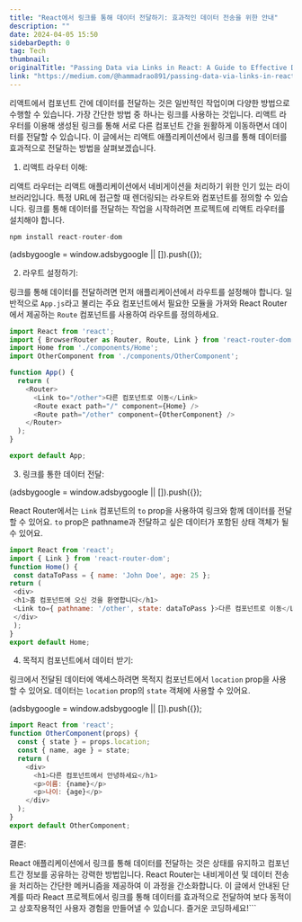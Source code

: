 ```yaml
---
title: "React에서 링크를 통해 데이터 전달하기: 효과적인 데이터 전송을 위한 안내"
description: ""
date: 2024-04-05 15:50
sidebarDepth: 0
tag: Tech
thumbnail: 
originalTitle: "Passing Data via Links in React: A Guide to Effective Data Transfer"
link: "https://medium.com/@hammadrao891/passing-data-via-links-in-react-a-guide-to-effective-data-transfer-1e0b030e2a12"
---
```



리액트에서 컴포넌트 간에 데이터를 전달하는 것은 일반적인 작업이며 다양한 방법으로 수행할 수 있습니다. 가장 간단한 방법 중 하나는 링크를 사용하는 것입니다. 리액트 라우터를 이용해 생성된 링크를 통해 서로 다른 컴포넌트 간을 원활하게 이동하면서 데이터를 전달할 수 있습니다. 이 글에서는 리액트 애플리케이션에서 링크를 통해 데이터를 효과적으로 전달하는 방법을 살펴보겠습니다.

1. 리액트 라우터 이해:

리액트 라우터는 리액트 애플리케이션에서 네비게이션을 처리하기 위한 인기 있는 라이브러리입니다. 특정 URL에 접근할 때 렌더링되는 라우트와 컴포넌트를 정의할 수 있습니다. 링크를 통해 데이터를 전달하는 작업을 시작하려면 프로젝트에 리액트 라우터를 설치해야 합니다.

```js
npm install react-router-dom
```

<!-- ui-log 수평형 -->
<ins class="adsbygoogle"
  style="display:block"
  data-ad-client="ca-pub-4877378276818686"
  data-ad-slot="9743150776"
  data-ad-format="auto"
  data-full-width-responsive="true"></ins>
<component is="script">
(adsbygoogle = window.adsbygoogle || []).push({});
</component>

2. 라우트 설정하기:

링크를 통해 데이터를 전달하려면 먼저 애플리케이션에서 라우트를 설정해야 합니다. 일반적으로 `App.js`라고 불리는 주요 컴포넌트에서 필요한 모듈을 가져와 React Router에서 제공하는 `Route` 컴포넌트를 사용하여 라우트를 정의하세요.

```js
import React from 'react';
import { BrowserRouter as Router, Route, Link } from 'react-router-dom';
import Home from './components/Home';
import OtherComponent from './components/OtherComponent';

function App() {
  return (
    <Router>
      <Link to="/other">다른 컴포넌트로 이동</Link>
      <Route exact path="/" component={Home} />
      <Route path="/other" component={OtherComponent} />
    </Router>
  );
}

export default App;
```

3. 링크를 통한 데이터 전달:

<!-- ui-log 수평형 -->
<ins class="adsbygoogle"
  style="display:block"
  data-ad-client="ca-pub-4877378276818686"
  data-ad-slot="9743150776"
  data-ad-format="auto"
  data-full-width-responsive="true"></ins>
<component is="script">
(adsbygoogle = window.adsbygoogle || []).push({});
</component>

React Router에서는 `Link` 컴포넌트의 `to` prop을 사용하여 링크와 함께 데이터를 전달할 수 있어요. `to` prop은 pathname과 전달하고 싶은 데이터가 포함된 상태 객체가 될 수 있어요.

```js
import React from 'react';
import { Link } from 'react-router-dom';
function Home() {
 const dataToPass = { name: 'John Doe', age: 25 };
return (
 <div>
 <h1>홈 컴포넌트에 오신 것을 환영합니다</h1>
 <Link to={ pathname: '/other', state: dataToPass }>다른 컴포넌트로 이동</Link>
 </div>
 );
}
export default Home;
```

4. 목적지 컴포넌트에서 데이터 받기:

링크에서 전달된 데이터에 액세스하려면 목적지 컴포넌트에서 `location` prop을 사용할 수 있어요. 데이터는 `location` prop의 `state` 객체에 사용할 수 있어요.

<!-- ui-log 수평형 -->
<ins class="adsbygoogle"
  style="display:block"
  data-ad-client="ca-pub-4877378276818686"
  data-ad-slot="9743150776"
  data-ad-format="auto"
  data-full-width-responsive="true"></ins>
<component is="script">
(adsbygoogle = window.adsbygoogle || []).push({});
</component>

```js
import React from 'react';
function OtherComponent(props) {
  const { state } = props.location;
  const { name, age } = state;
  return (
    <div>
      <h1>다른 컴포넌트에서 안녕하세요</h1>
      <p>이름: {name}</p>
      <p>나이: {age}</p>
    </div>
  );
}
export default OtherComponent;
```

결론:

React 애플리케이션에서 링크를 통해 데이터를 전달하는 것은 상태를 유지하고 컴포넌트간 정보를 공유하는 강력한 방법입니다. React Router는 내비게이션 및 데이터 전송을 처리하는 간단한 메커니즘을 제공하여 이 과정을 간소화합니다. 이 글에서 안내된 단계를 따라 React 프로젝트에서 링크를 통해 데이터를 효과적으로 전달하여 보다 동적이고 상호작용적인 사용자 경험을 만들어낼 수 있습니다. 즐거운 코딩하세요!```